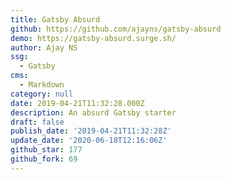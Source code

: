 ```yaml
---
title: Gatsby Absurd
github: https://github.com/ajayns/gatsby-absurd
demo: https://gatsby-absurd.surge.sh/
author: Ajay NS
ssg:
  - Gatsby
cms:
  - Markdown
category: null
date: 2019-04-21T11:32:28.000Z
description: An absurd Gatsby starter
draft: false
publish_date: '2019-04-21T11:32:28Z'
update_date: '2020-06-18T12:16:06Z'
github_star: 177
github_fork: 69
---
```


